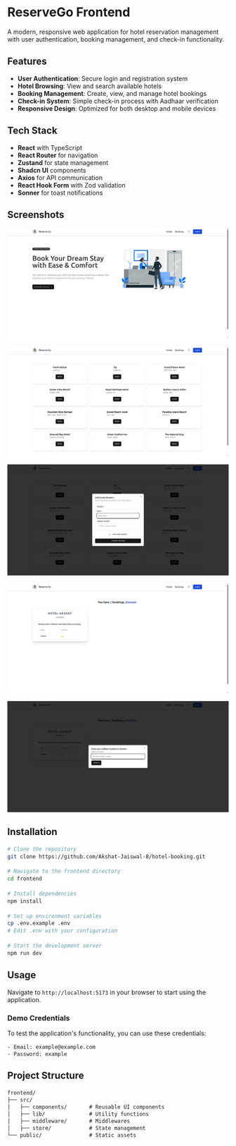 # ReserveGo Frontend

A modern, responsive web application for hotel reservation management with user authentication, booking management, and check-in functionality.

## Features

- **User Authentication**: Secure login and registration system
- **Hotel Browsing**: View and search available hotels
- **Booking Management**: Create, view, and manage hotel bookings
- **Check-in System**: Simple check-in process with Aadhaar verification
- **Responsive Design**: Optimized for both desktop and mobile devices

## Tech Stack

- **React** with TypeScript
- **React Router** for navigation
- **Zustand** for state management
- **Shadcn UI** components
- **Axios** for API communication
- **React Hook Form** with Zod validation
- **Sonner** for toast notifications

## Screenshots


![Login Page](/frontend/demo-images/home.png)

![Hotels Page](/frontend/demo-images/hotels.png)

![Hotel booking Page](/frontend/demo-images/hotel-booking.png)

![Bookings Page](/frontend/demo-images/bookings.png)

![Check-in Page](/frontend/demo-images/check-in.png)


## Installation

```bash
# Clone the repository
git clone https://github.com/Akshat-Jaiswal-8/hotel-booking.git

# Navigate to the frontend directory
cd frontend

# Install dependencies
npm install

# Set up environment variables
cp .env.example .env
# Edit .env with your configuration

# Start the development server
npm run dev
```

## Usage

Navigate to `http://localhost:5173` in your browser to start using the application.

### Demo Credentials

To test the application's functionality, you can use these credentials:

```
- Email: example@example.com
- Password: example
```

## Project Structure

```
frontend/
├── src/
│   ├── components/       # Reusable UI components
│   ├── lib/              # Utility functions
│   ├── middleware/       # Middlewares
│   ├── store/            # State management
└── public/               # Static assets
```


